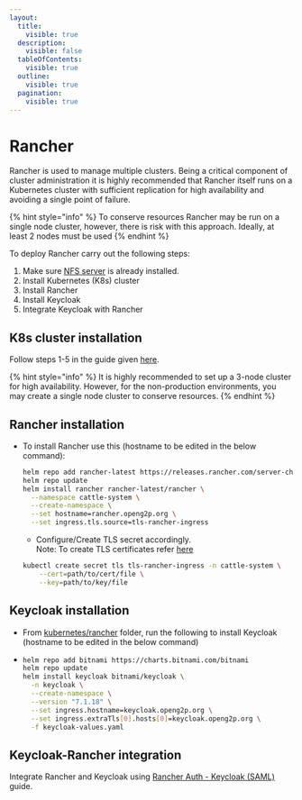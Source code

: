 ```yaml
---
layout:
  title:
    visible: true
  description:
    visible: false
  tableOfContents:
    visible: true
  outline:
    visible: true
  pagination:
    visible: true
---
```


# Rancher

Rancher is used to manage multiple clusters. Being a critical component of cluster administration it is highly recommended that Rancher itself runs on a Kubernetes cluster with sufficient replication for high availability and avoiding a single point of failure.

{% hint style="info" %}
To conserve resources Rancher may be run on a single node cluster, however, there is risk with this approach. Ideally, at least 2 nodes must be used
{% endhint %}

To deploy Rancher carry out the following steps:

1. Make sure [NFS server](nfs-server.md) is already installed.
2. Install Kubernetes (K8s) cluster&#x20;
3. Install Rancher
4. Install Keycloak
5. Integrate Keycloak with Rancher

## K8s cluster installation

Follow steps 1-5 in the guide given [here](cluster-setup/).

{% hint style="info" %}
It is highly recommended to set up a 3-node cluster for high availability. However, for the non-production environments, you may create a single node cluster to conserve resources.
{% endhint %}

## Rancher installation

*   To install Rancher use this (hostname to be edited in the below command):

    ```bash
    helm repo add rancher-latest https://releases.rancher.com/server-charts/latest
    helm repo update
    helm install rancher rancher-latest/rancher \
      --namespace cattle-system \
      --create-namespace \
      --set hostname=rancher.openg2p.org \
      --set ingress.tls.source=tls-rancher-ingress
    ```

    * Configure/Create TLS secret accordingly.\
      Note: To create TLS certificates refer [here](https://docs.openg2p.org/v/latest/deployment/deployment-guide/ssl-certificates-using-letsencrypt)

    ```bash
    kubectl create secret tls tls-rancher-ingress -n cattle-system \
        --cert=path/to/cert/file \
        --key=path/to/key/file
    ```

## Keycloak installation

* From [kubernetes/rancher](https://github.com/OpenG2P/openg2p-deployment/tree/main/kubernetes/rancher) folder, run the following to install Keycloak (hostname to be edited in the below command)
* ```bash
  helm repo add bitnami https://charts.bitnami.com/bitnami
  helm repo update
  helm install keycloak bitnami/keycloak \
    -n keycloak \
    --create-namespace \
    --version "7.1.18" \
    --set ingress.hostname=keycloak.openg2p.org \
    --set ingress.extraTls[0].hosts[0]=keycloak.openg2p.org \
    -f keycloak-values.yaml
  ```

## Keycloak-Rancher integration

Integrate Rancher and Keycloak using [Rancher Auth - Keycloak (SAML)](https://docs.ranchermanager.rancher.io/how-to-guides/new-user-guides/authentication-permissions-and-global-configuration/authentication-config/configure-keycloak-saml) guide.
